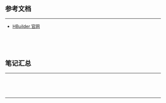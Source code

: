 ## 参考文档

---

* [HBuilder 官网](http://www.dcloud.io/hbuilderx.html)



<br/><br/><br/>



## 笔记汇总

---





<br/><br/><br/>

---

